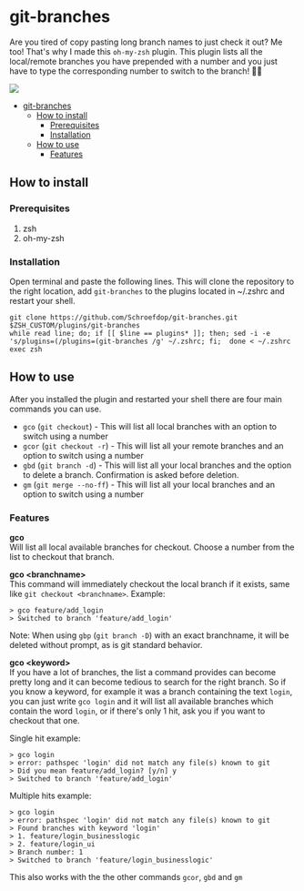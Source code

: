 # git-branches

Are you tired of copy pasting long branch names to just check it out? Me too! That's why I made this `oh-my-zsh` plugin. This plugin lists all the local/remote branches you have prepended with a number and you just have to type the corresponding number to switch to the branch! 🕺🏻

![](https://media.giphy.com/media/jVT7YO7XwLfhCkMWxt/giphy.gif)

- [git-branches](#git-branches)
  - [How to install](#how-to-install)
    - [Prerequisites](#prerequisites)
    - [Installation](#installation)
  - [How to use](#how-to-use)
    - [Features](#features)

## How to install
### Prerequisites
1. zsh
2. oh-my-zsh

### Installation
Open terminal and paste the following lines. This will clone the repository to the right location, add `git-branches` to the plugins located in ~/.zshrc and restart your shell.

```
git clone https://github.com/Schroefdop/git-branches.git $ZSH_CUSTOM/plugins/git-branches
while read line; do; if [[ $line == plugins* ]]; then; sed -i -e 's/plugins=(/plugins=(git-branches /g' ~/.zshrc; fi;  done < ~/.zshrc
exec zsh
```

## How to use

After you installed the plugin and restarted your shell there are four main commands you can use.

- `gco` (`git checkout`) - This will list all local branches with an option to switch using a number
- `gcor` (`git checkout -r`) - This will list all your remote branches and an option to switch using a number
- `gbd` (`git branch -d`) - This will list all your local branches and the option to delete a branch. Confirmation is asked before deletion.
- `gm` (`git merge --no-ff`) - This will list all your local branches and an option to switch using a number

### Features

**gco**\
Will list all local available branches for checkout. Choose a number from the list to checkout that branch.

**gco \<branchname>**\
This command will immediately checkout the local branch if it exists, same like `git checkout <branchname>`.
Example: 
```
> gco feature/add_login
> Switched to branch 'feature/add_login'
```

Note: When using `gbp` (`git branch -D`) with an exact branchname, it will be deleted without prompt, as is git standard behavior.

**gco \<keyword>**\
If you have a lot of branches, the list a command provides can become pretty long and it can become tedious to search for the right branch. So if you know a keyword, for example it was a branch containing the text `login`, you can just write `gco login` and it will list all available branches which contain the word `login`, or if there's only 1 hit, ask you if you want to checkout that one.

Single hit example: 
```
> gco login
> error: pathspec 'login' did not match any file(s) known to git
> Did you mean feature/add_login? [y/n] y
> Switched to branch 'feature/add_login'
```

Multiple hits example:
```
> gco login
> error: pathspec 'login' did not match any file(s) known to git
> Found branches with keyword 'login'
> 1. feature/login_businesslogic
> 2. feature/login_ui
> Branch number: 1
> Switched to branch 'feature/login_businesslogic'
```

This also works with the the other commands `gcor`, `gbd` and `gm`
